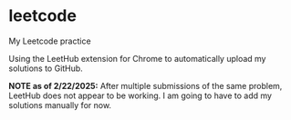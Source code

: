 # leetcode
My Leetcode practice

Using the LeetHub extension for Chrome to automatically upload my solutions to GitHub. 

**NOTE as of 2/22/2025:** After multiple submissions of the same problem, LeetHub does not appear to be working. I am going to have to add my solutions manually for now. 
